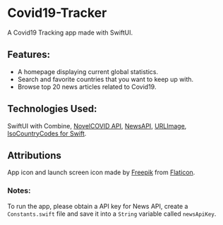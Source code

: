 # Covid19-Tracker

A Covid19 Tracking app made with SwiftUI.

## Features:
* A homepage displaying current global statistics.
* Search and favorite countries that you want to keep up with.
* Browse top 20 news articles related to Covid19.

## Technologies Used:
SwiftUI with Combine, [NovelCOVID API](https://github.com/NovelCovid/API), [NewsAPI](https://newsapi.org/), [URLImage](https://github.com/dmytro-anokhin/url-image), [IsoCountryCodes for Swift](https://github.com/funky-monkey/IsoCountryCodes).

## Attributions
App icon and launch screen icon made by [Freepik](https://www.flaticon.com/authors/freepik) from [Flaticon](www.flaticon.com).

### Notes:
To run the app, please obtain a API key for News API, create a `Constants.swift` file and save it into a `String` variable called `newsApiKey`.
